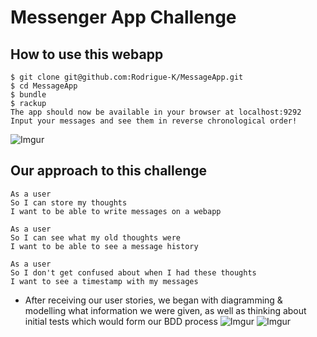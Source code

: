 # Messenger App Challenge

How to use this webapp
---------

```
$ git clone git@github.com:Rodrigue-K/MessageApp.git
$ cd MessageApp
$ bundle
$ rackup
The app should now be available in your browser at localhost:9292
Input your messages and see them in reverse chronological order!
```

![Imgur](https://i.imgur.com/O99yX9r.png)


Our approach to this challenge
---------

```
As a user
So I can store my thoughts
I want to be able to write messages on a webapp
```

```
As a user
So I can see what my old thoughts were
I want to be able to see a message history 
```

```
As a user
So I don't get confused about when I had these thoughts
I want to see a timestamp with my messages
```

* After receiving our user stories, we began with diagramming & modelling what information we were given, as well as thinking about initial tests which would form our BDD process
![Imgur](https://i.imgur.com/yyOkCrt.jpg)
![Imgur](https://i.imgur.com/XXlqBaM.jpg)

